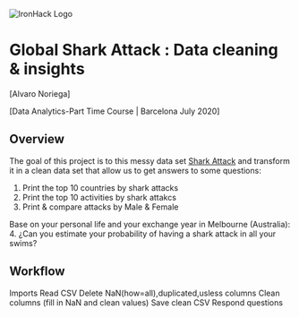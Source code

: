 ![IronHack Logo](https://s3-eu-west-1.amazonaws.com/ih-materials/uploads/upload_d5c5793015fec3be28a63c4fa3dd4d55.png)

# Global Shark Attack : Data cleaning & insights
[Alvaro Noriega]

[Data Analytics-Part Time Course | Barcelona July 2020]

## Overview

The goal of this project is to this messy data set [Shark Attack](https://www.kaggle.com/teajay/global-shark-attacks/version/1) and transform it in a clean data set that allow us to get answers to some questions:

1. Print the top 10 countries by shark attacks
2. Print the top 10 activities by shark attakcs
3. Print & compare attacks by Male & Female

Base on your personal life and your exchange year in Melbourne (Australia):
4. ¿Can you estimate your probability of having a shark attack in all your swims?


## Workflow

Imports
Read CSV
Delete NaN(how=all),duplicated,usless columns
Clean columns (fill in NaN and clean values)
Save clean CSV
Respond questions




